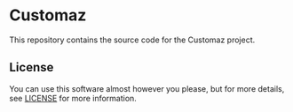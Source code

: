 # Customaz
This repository contains the source code for the Customaz project.

## License
You can use this software almost however you please, but for more details, see [LICENSE](LICENSE) for more information.
